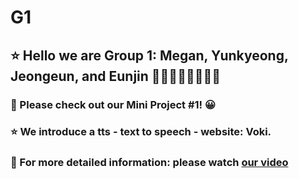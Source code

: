 # G1
## ⭐️ Hello we are Group 1: Megan, Yunkyeong, Jeongeun, and Eunjin ✋🏼✋🏼✋🏼✋🏼
### 🔎 Please check out our Mini Project #1! 😀
### ⭐️ We introduce a tts - text to speech - website: **Voki.**

### 📝 For more detailed information: please watch [our video](https://www.canva.com/design/DAGAnfpCLHo/30CO9y3mPv4UtuCwHMAlTw/edit?utm_content=DAGAnfpCLHo&utm_campaign=designshare&utm_medium=link2&utm_source=sharebutton)


